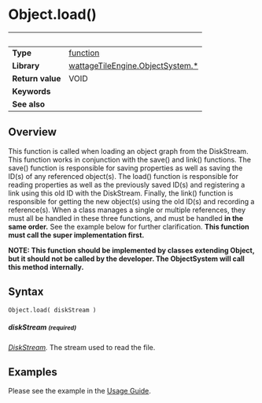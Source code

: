 # Object.load()

|                      | &nbsp;
| -------------------- | ---------------------------------------------------------------
| __Type__             | [function](http://docs.coronalabs.com/api/type/Function.html)
| __Library__          | [wattageTileEngine.ObjectSystem.*](../lib_objectSystem.markdown)
| __Return value__     | VOID
| __Keywords__         |
| __See also__         |


## Overview

This function is called when loading an object graph from the DiskStream.
This function works in conjunction with the save() and link() functions.
The save() function is responsible for saving properties as well as
saving the ID(s) of any referenced object(s).
The load() function is responsible for reading properties as well as
the previously saved ID(s) and registering a link using this old ID
with the DiskStream.
Finally, the link() function is responsible for getting the new object(s)
using the old ID(s) and recording a reference(s).
When a class manages a single or multiple references,
they must all be handled in these
three functions, and must be handled **in the same order.**  See the
example below for further clarification.
**This function must call the super implementation first.**

**NOTE: This function should be implemented by classes extending Object,
but it should not be called by the developer.  The ObjectSystem will
call this method internally.**

## Syntax

	Object.load( diskStream )

##### diskStream <small>(required)</small>
_[DiskStream](../diskStream/type_diskStream)._
The stream used to read the file.

## Examples

Please see the example in the
[Usage Guide](../usageGuide.markdown#example).